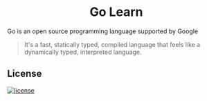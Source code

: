 <h1 align="center"><b>Go Learn</b></h1>

Go is an open source programming language supported by Google
> It's a fast, statically typed, compiled language that feels like a dynamically typed, interpreted language.

## <b>License</b>
[![license](https://img.shields.io/github/license/mashape/apistatus.svg?style=for-the-badge)](LICENSE)